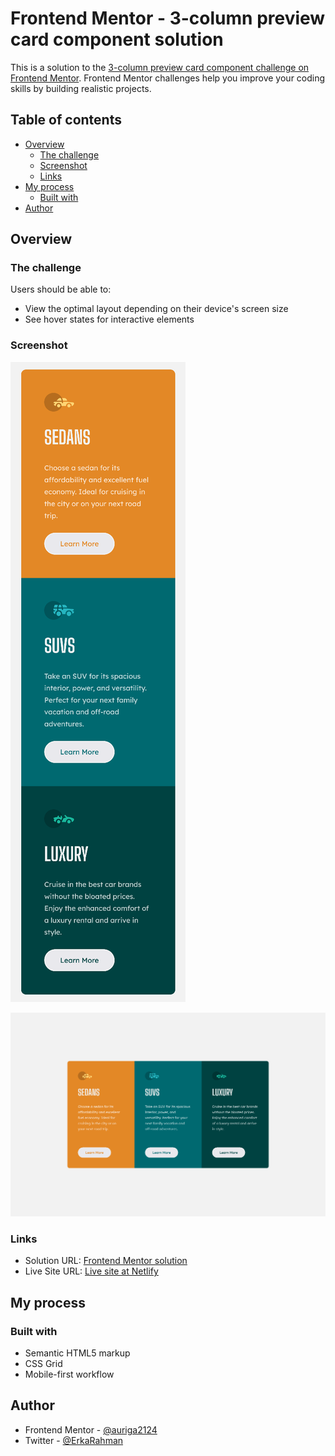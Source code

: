 # Frontend Mentor - 3-column preview card component solution

This is a solution to the [3-column preview card component challenge on Frontend Mentor](https://www.frontendmentor.io/challenges/3column-preview-card-component-pH92eAR2-). Frontend Mentor challenges help you improve your coding skills by building realistic projects. 

## Table of contents

- [Overview](#overview)
  - [The challenge](#the-challenge)
  - [Screenshot](#screenshot)
  - [Links](#links)
- [My process](#my-process)
  - [Built with](#built-with)
- [Author](#author)

## Overview

### The challenge

Users should be able to:

- View the optimal layout depending on their device's screen size
- See hover states for interactive elements

### Screenshot

![](./design/mobile.png)

![](./design/desktop.png)

### Links

- Solution URL: [Frontend Mentor solution](https://www.frontendmentor.io/solutions/three-column-preview-card-component-using-grid-h4RBIwis2r)
- Live Site URL: [Live site at Netlify](https://auriga-3-columns-preview-card.netlify.app/)

## My process

### Built with

- Semantic HTML5 markup
- CSS Grid
- Mobile-first workflow

## Author

- Frontend Mentor - [@auriga2124](https://www.frontendmentor.io/profile/auriga2124)
- Twitter - [@ErkaRahman](https://twitter.com/ErkaRahman)

